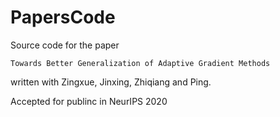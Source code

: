 # PapersCode
Source code for the paper
```
Towards Better Generalization of Adaptive Gradient Methods
```
written with Zingxue, Jinxing, Zhiqiang and Ping.

Accepted for publinc in NeurIPS 2020